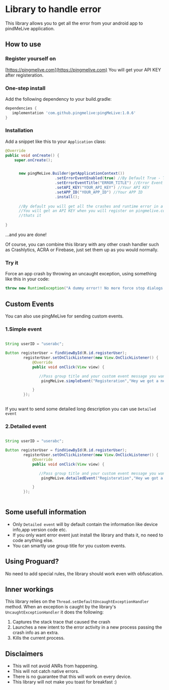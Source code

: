 # Library to handle error

This library allows you to get all the error from your android app to pindMeLive application.

## How to use

### Register yourself on
[https://pingmelive.com](https://pingmelive.com)
You will get your API KEY after registeration.

### One-step install

Add the following dependency to your build.gradle:
```gradle
dependencies {
   implementation 'com.github.pingmelive:pingMeLive:1.0.6'
}
```

### Installation

Add a snippet like this to your `Application` class:

```java
@Override
public void onCreate() {
    super.onCreate();


      new pingMeLive.Builder(getApplicationContext())
                      .setErrorEventEnabled(true) //By Default True - This will send error events to you
                      .setErrorEventTitle("ERROR_TITLE") //Error Event title
                      .setAPI_KEY("YOUR_API_KEY") //Your API KEY
                      .setAPP_ID("YOUR_APP_ID") //Your APP ID
                      .install();
                      
      //By default you will get all the crashes and runtime error in a form of error event.
      //You will get an API KEY when you will register on pingmelive.com 
      //thats it 
      
}
```

...and you are done!

Of course, you can combine this library with any other crash handler such as Crashlytics, ACRA or Firebase, just set them up as you would normally.

### Try it

Force an app crash by throwing an uncaught exception, using something like this in your code:
```java
throw new RuntimeException("A dummy error!! No more force stop dialogs!");
```

## Custom Events

You can also use pingMeLive for sending custom events.

### 1.Simple event

```java

String userID = "userabc";

Button registerUser = findViewById(R.id.registerUser);
        registerUser.setOnClickListener(new View.OnClickListener() {
            @Override
            public void onClick(View view) {

               //Pass group title and your custom event message you want to send.
                pingMeLive.simpleEvent("Registeration","Hey we got a new user "+userID);

            }
        });
        

```


If you want to send some detailed long description you can use `Detailed event`
### 2.Detailed event

```java

String userID = "userabc";

Button registerUser = findViewById(R.id.registerUser);
        registerUser.setOnClickListener(new View.OnClickListener() {
            @Override
            public void onClick(View view) {

               //Pass group title and your custom event message you want to send and detailed text
                pingMeLive.detailedEvent("Registeration","Hey we got a new user "+userID,"You can send the user detail here.");

            }
        });
        

```

## Some usefull information

* Only `Detailed event` will by default contain the information like device info,app version code etc.
* If you only want error event just install the library and thats it, no need to code anything else.
* You can smartly use group title for you custom events.

## Using Proguard?

No need to add special rules, the library should work even with obfuscation.

## Inner workings

This library relies on the `Thread.setDefaultUncaughtExceptionHandler` method.
When an exception is caught by the library's `UncaughtExceptionHandler` it does the following:

1. Captures the stack trace that caused the crash
2. Launches a new intent to the error activity in a new process passing the crash info as an extra.
3. Kills the current process.

## Disclaimers

* This will not avoid ANRs from happening.
* This will not catch native errors.
* There is no guarantee that this will work on every device.
* This library will not make you toast for breakfast :)
